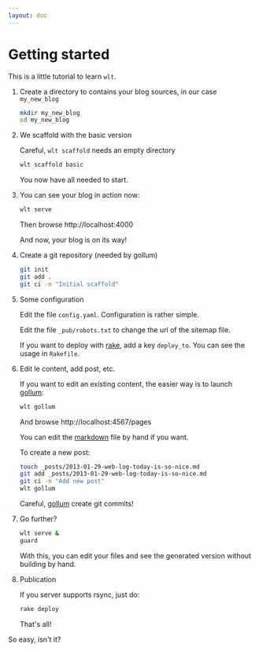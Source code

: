 ```yaml
---
layout: doc
---
```


# Getting started

This is a little tutorial to learn `wlt`.

1. Create a directory to contains your blog sources, in our case `my_new_blog`

    ```sh
    mkdir my_new_blog
    cd my_new_blog
    ```

2. We scaffold with the basic version

    Careful, `wlt scaffold` needs an empty directory
    
    ```sh
    wlt scaffold basic
    ```

    You now have all needed to start.

3. You can see your blog in action now:

    ```sh
    wlt serve
    ```
    
    Then browse http://localhost:4000
    
    And now, your blog is on its way!

4. Create a git repository (needed by gollum)

    ```sh
    git init
    git add .
    git ci -m "Initial scaffold"
    ```

5. Some configuration

    Edit the file `config.yaml`. Configuration is rather simple.

    Edit the file `_pub/robots.txt` to change the url of the sitemap file.
    
    If you want to deploy with [rake][], add a key `deploy_to`. You can see the usage in `Rakefile`.

6. Edit le content, add post, etc.

    If you want to edit an existing content, the easier way is to launch [gollum][]:
    
    ```sh
    wlt gollum
    ```
    
    And browse http://localhost:4567/pages
    
    You can edit the [markdown][] file by hand if you want.
    
    To create a new post:
    
    ```sh
    touch _posts/2013-01-29-web-log-today-is-so-nice.md
    git add _posts/2013-01-29-web-log-today-is-so-nice.md
    git ci -m "Add new post"
    wlt gollum
    ```
    
    Careful, [gollum][] create git commits!

7. Go further?

    ```sh
    wlt serve &
    guard
    ```
    
    With this, you can edit your files and see the generated version without building by hand.

8. Publication

    If you server supports rsync, just do:
    
    ```sh
    rake deploy
    ```

   That's all!

So easy, isn't it?

[haml]: http://haml.info
[git]: http://git-scm.com
[markdown]: http://daringfireball.net/projects/markdown/
[ruby]: http://ruby-lang.org
[gem]: http://rubygems.org
[guard]: https://github.com/guard/guard
[rake]: http://rake.rubyforge.org/
[sass]: http://sass-lang.com/
[coffeescript]: http://coffeescript.org/
[bundler]: http://gembundler.com/
[redcarpet]: https://github.com/vmg/redcarpet
[gollum]: https://github.com/github/gollum
[jekyll]: jekyllrb.com
[sprockets]: https://github.com/sstephenson/sprockets
[yaml]: http://www.yaml.org/
[rake]: http://rake.rubyforge.org/